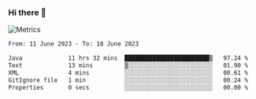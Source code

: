 ### Hi there 👋

![Metrics](https://github.com/radoapx/radoapx/blob/main/github-metrics.svg)

<!--START_SECTION:waka-->

```txt
From: 11 June 2023 - To: 18 June 2023

Java             11 hrs 32 mins  ████████████████████████▒   97.24 %
Text             13 mins         ▒░░░░░░░░░░░░░░░░░░░░░░░░   01.90 %
XML              4 mins          ░░░░░░░░░░░░░░░░░░░░░░░░░   00.61 %
GitIgnore file   1 min           ░░░░░░░░░░░░░░░░░░░░░░░░░   00.24 %
Properties       0 secs          ░░░░░░░░░░░░░░░░░░░░░░░░░   00.00 %
```

<!--END_SECTION:waka-->

<!--
**radoapx/radoapx** is a ✨ _special_ ✨ repository because its `README.md` (this file) appears on your GitHub profile.

Here are some ideas to get you started:

- 🔭 I’m currently working on ...
- 🌱 I’m currently learning ...
- 👯 I’m looking to collaborate on ...
- 🤔 I’m looking for help with ...
- 💬 Ask me about ...
- 📫 How to reach me: ...
- 😄 Pronouns: ...
- ⚡ Fun fact: ...
-->
